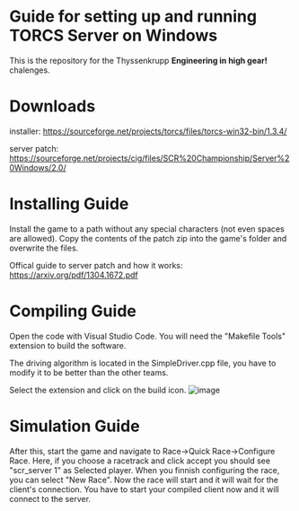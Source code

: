 # Guide for setting up and running TORCS Server on Windows
This is the repository for the Thyssenkrupp __Engineering in high gear!__ chalenges.
# Downloads
installer: https://sourceforge.net/projects/torcs/files/torcs-win32-bin/1.3.4/

server patch: https://sourceforge.net/projects/cig/files/SCR%20Championship/Server%20Windows/2.0/
# Installing Guide
Install the game to a path without any special characters (not even spaces are allowed). Copy the contents of the patch zip into the game's folder and overwrite the files.

Offical guide to server patch and how it works: https://arxiv.org/pdf/1304.1672.pdf
# Compiling Guide
Open the code with Visual Studio Code. You will need the "Makefile Tools" extension to build the software.

The driving algorithm is located in the SimpleDriver.cpp file, you have to modify it to be better than the other teams.

Select the extension and click on the build icon.
![image](https://user-images.githubusercontent.com/50489798/133784385-7c0bb2be-48c3-4b9f-901e-49475dbf9a67.png)

# Simulation Guide
After this, start the game and navigate to Race->Quick Race->Configure Race. Here, if you choose a racetrack and click accept you should see "scr_server 1" as Selected player. When you finnish configuring the race, you can select "New Race". Now the race will start and it will wait for the client's connection. You have to start your compiled client now and it will connect to the server.
